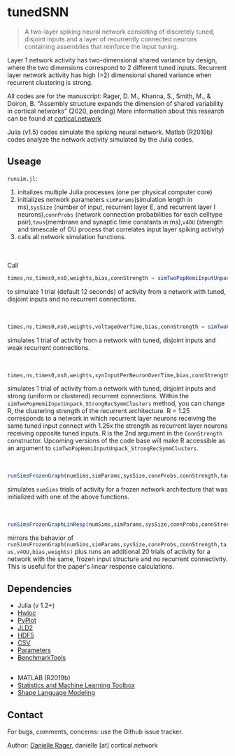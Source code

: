 # tunedSNN
> A two-layer spiking neural network consisting of discretely tuned, disjoint inputs and a layer of recurrently connected neurons containing assemblies that reinforce the input tuning. 

Layer 1 network activity has two-dimensional shared variance by design, where the two dimensions correspond to 2 different tuned inputs. Recurrent layer network activity has high (>2) dimensional shared variance when recurrent clustering is strong.

All codes are for the manuscript: Rager, D. M., Khanna, S., Smith, M., & Doiron, B. "Assembly structure expands the dimension of shared variability
in cortical networks" (2020, pending) More information about this research can be found at [cortical.network](https://cortical.network/proj_spikingNets.html) 

Julia (v1.5) codes simulate the spiking neural network. Matlab (R2019b) codes analyze the network activity simulated by the Julia codes.

## Useage

`runsim.jl`:
1. initalizes multiple Julia processes (one per physical computer core) 
2. initializes network parameters `simParams`(simulation length in ms),`sysSize` (number of input, recurrent layer E, and recurrent layer I neurons),`connProbs` (network connection probabilities for each celltype pair),`taus`(membrane and synaptic time constants in ms),`v4OU` (strength and timescale of OU process that correlates input layer spiking activity) 
3. calls all network simulation functions.
<br><br><br>

Call
```julia
times,ns,times0,ns0,weights,bias,connStrength = simTwoPopHemiInputUnpack_NoCoupleInit(simParams,sysSize,connProbs,taus,v4OU)
```
to simulate 1 trial (default 12 seconds) of activity from a network with tuned, disjoint inputs and no recurrent connections.
<br><br><br>

```julia
times,ns,times0,ns0,weights,voltageOverTime,bias,connStrength = simTwoPopHemiInputUnpack_WeakCoupleInit(simParams,sysSize,connProbs,taus,v4OU)
```
simulates 1 trial of activity from a network with tuned, disjoint inputs and weak recurrent connections.
<br><br><br>


```julia
times,ns,times0,ns0,weights,synInputPerNeuronOverTime,bias,connStrength = simTwoPopHemiInputUnpack_StrongRecSymmClusters(simParams,sysSize,connProbs,taus,v4OU)
```
simulates 1 trial of activity from a network with tuned, disjoint inputs and strong (uniform or clustered) recurrent connections. Within the `simTwoPopHemiInputUnpack_StrongRecSymmClusters` method, you can change R, the clustering strength of the recurrent architecture. R = 1.25 corresponds to a network in which recurrent layer neurons receiving the same tuned input connect with 1.25x the strength as recurrent layer neurons receiving opposite tuned inputs. R is the 2nd argument in the `ConnStrength` constructor. Upcoming versions of the code base will make R accessible as an argument to `simTwoPopHemiInputUnpack_StrongRecSymmClusters`.
<br><br><br>

```julia 
runSimsFrozenGraph(numSims,simParams,sysSize,connProbs,connStrength,taus,v4OU,bias,weights)
```
simulates `numSims` trials of activity for a frozen network architecture that was initialized with one of the above functions.
<br><br><br>

```julia
runSimsFrozenGraphLinResp(numSims,simParams,sysSize,connProbs,connStrength,taus,v4OU,bias,weights)
```
mirrors the behavior of `runSimsFrozenGraph(numSims,simParams,sysSize,connProbs,connStrength,taus,v4OU,bias,weights)` plus runs an additional 20 trials of activity for a network with the same, frozen input structure and no recurrent connectivity. This is useful for the paper's linear response calculations.   














## Dependencies

- Julia (v 1.2+)
- [Hwloc](https://github.com/JuliaParallel/Hwloc.jl)
- [PyPlot](https://github.com/JuliaPy/PyPlot.jl)
- [JLD2](https://github.com/JuliaIO/JLD2.jl)
- [HDF5](https://github.com/JuliaIO/HDF5.jl)
- [CSV](https://juliadata.github.io/CSV.jl/stable/index.html)
- [Parameters](https://github.com/mauro3/Parameters.jl)
- [BenchmarkTools](https://github.com/JuliaCI/BenchmarkTools.jl)

##

- MATLAB (R2019b)
- [Statistics and Machine Learning Toolbox](https://www.mathworks.com/help/stats/index.html?s_tid=CRUX_lftnav)
- [Shape Language Modeling](https://www.mathworks.com/matlabcentral/fileexchange/24443-slm-shape-language-modeling)



## Contact
For bugs, comments, concerns: use the Github issue tracker.

Author: [Danielle Rager](https://cortical.network), danielle [at] cortical.network
